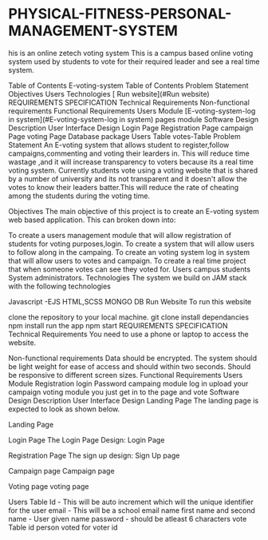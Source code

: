 # PHYSICAL-FITNESS-PERSONAL-MANAGEMENT-SYSTEM
his is an online zetech voting system This is a campus based online voting system used by students to vote for their required leader and see a real time system.

Table of Contents
E-voting-system
Table of Contents
Problem Statement
Objectives
Users
Technologies
[ Run website](#Run website)
REQUIREMENTS SPECIFICATION
Technical Requirements
Non-functional requirements
Functional Requirements
Users Module
[E-voting-system-log in system](#E-voting-system-log in system)
pages module
Software Design Description
User Interface Design
Login Page
Registration Page
campaign Page
voting Page
Database package
Users Table
votes-Table
Problem Statement
An E-voting system that allows student to register,follow campaigns,commenting and voting their learders in. This will reduce time wastage ,and it will increase transparency to voters because its a real time voting system. Currently students vote using a voting website that is shared by a number of university and its not transparent and it doesn't allow the votes to know their leaders batter.This will reduce the rate of cheating among the students during the voting time.

Objectives
The main objective of this project is to create an E-voting system web based application. This can broken down into:

To create a users management module that will allow registration of students for voting purposes,login.
To create a system that will allow users to follow along in the campaing.
To create an voting system log in system that will allow users to votes and campaign.
To create a real time project that when someone votes can see they voted for.
Users
campus students
System administrators.
Technologies
The system we build on JAM stack with the following technologies

Javascript -EJS
HTML,SCSS
MONGO DB
Run Website
To run this website

clone the repository to your local machine.
git clone <url>
install dependancies
npm install
run the app
npm start
REQUIREMENTS SPECIFICATION
Technical Requirements
You need to use a phone or laptop to access the website.

Non-functional requirements
Data should be encrypted.
The system should be light weight for ease of access and should within two seconds.
Should be responsive to different screen sizes.
Functional Requirements
Users Module
Registration
login
Password
campaing module
log in
upload your campaign
voting module
you just get in to the page and vote
Software Design Description
User Interface Design
Landing Page
The landing page is expected to look as shown below.

Landing Page

Login Page
The Login Page Design: Login Page

Registration Page
The sign up design: Sign Up page

Campaign page
Campaign page

Voting page
voting page

Users Table
Id - This will be auto increment which will the unique identifier for the user
email - This will be a school email
name first name and second name - User given name
password - should be atleast 6 characters
vote Table
id
person voted for
voter id
